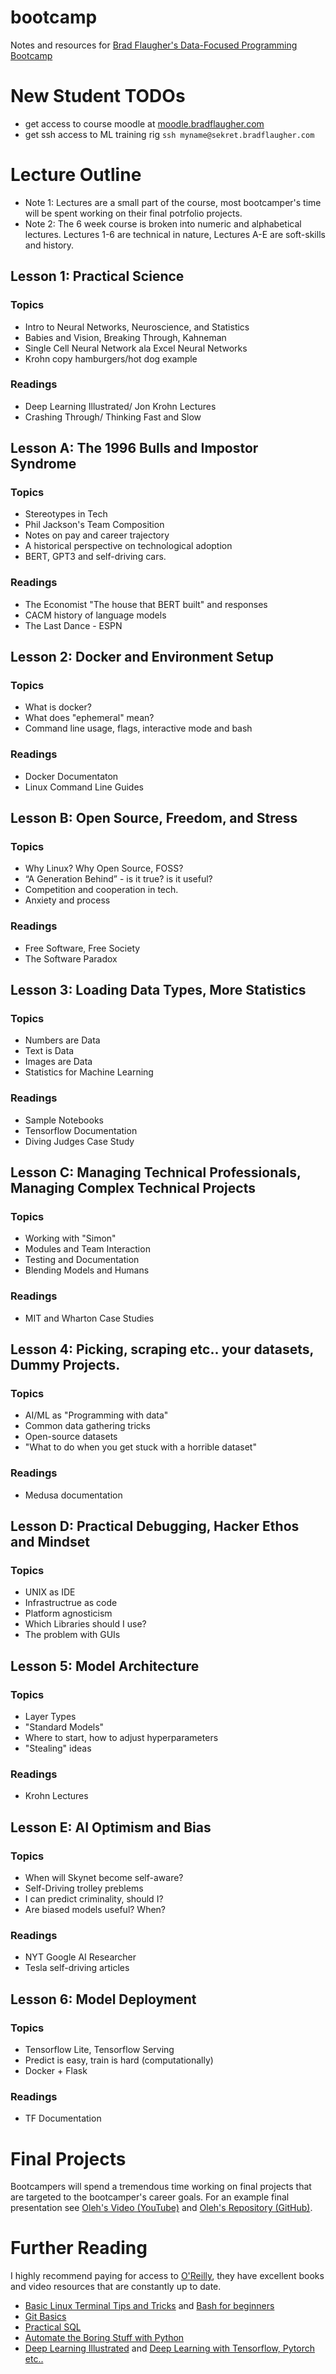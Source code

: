 # bootcamp

Notes and resources for [Brad Flaugher's Data-Focused Programming Bootcamp](https://bradflaugher.com/bootcamp.html)


# New Student TODOs

* get access to course moodle at [moodle.bradflaugher.com](https://moodle.bradflaugher.com)
* get ssh access to ML training rig ```ssh myname@sekret.bradflaugher.com```

# Lecture Outline

* Note 1: Lectures are a small part of the course, most bootcamper's time will be spent working on their final potrfolio projects.
* Note 2: The 6 week course is broken into numeric and alphabetical lectures. Lectures 1-6 are technical in nature, Lectures A-E are soft-skills and history.

## Lesson 1: Practical Science

### Topics
* Intro to Neural Networks, Neuroscience, and Statistics
* Babies and Vision, Breaking Through, Kahneman
* Single Cell Neural Network ala Excel Neural Networks
* Krohn copy hamburgers/hot dog example

### Readings
* Deep Learning Illustrated/ Jon Krohn Lectures
* Crashing Through/ Thinking Fast and Slow


## Lesson A: The 1996 Bulls and Impostor Syndrome

### Topics
* Stereotypes in Tech
* Phil Jackson's Team Composition
* Notes on pay and career trajectory
* A historical perspective on technological adoption
* BERT, GPT3 and self-driving cars.

### Readings
* The Economist "The house that BERT built" and responses
* CACM history of language models
* The Last Dance - ESPN

## Lesson 2: Docker and Environment Setup

### Topics
* What is docker?
* What does "ephemeral" mean?
* Command line usage, flags, interactive mode and bash

### Readings
* Docker Documentaton
* Linux Command Line Guides

## Lesson B: Open Source, Freedom, and Stress

### Topics
* Why Linux? Why Open Source, FOSS?
* “A Generation Behind” - is it true? is it useful?
* Competition and cooperation in tech.
* Anxiety and process

### Readings
* Free Software, Free Society
* The Software Paradox

## Lesson 3: Loading Data Types, More Statistics

### Topics
* Numbers are Data
* Text is Data
* Images are Data
* Statistics for Machine Learning

### Readings
* Sample Notebooks
* Tensorflow Documentation
* Diving Judges Case Study

## Lesson C: Managing Technical Professionals, Managing Complex Technical Projects

### Topics
* Working with "Simon"
* Modules and Team Interaction
* Testing and Documentation
* Blending Models and Humans

### Readings
* MIT and Wharton Case Studies

## Lesson 4: Picking, scraping etc.. your datasets, Dummy Projects.

### Topics
* AI/ML as "Programming with data"
* Common data gathering tricks
* Open-source datasets
* "What to do when you get stuck with a horrible dataset"	

### Readings
* Medusa documentation

## Lesson D: Practical Debugging, Hacker Ethos and Mindset

### Topics
* UNIX as IDE
* Infrastructrue as code
* Platform agnosticism
* Which Libraries should I use?
* The problem with GUIs

## Lesson 5: Model Architecture

### Topics
* Layer Types
* "Standard Models"
* Where to start, how to adjust hyperparameters
* "Stealing" ideas

### Readings
* Krohn Lectures

## Lesson E: AI Optimism and Bias

### Topics
* When will Skynet become self-aware?
* Self-Driving trolley preblems
* I can predict criminality, should I? 
* Are biased models useful? When?

### Readings
* NYT Google AI Researcher
* Tesla self-driving articles

## Lesson 6: Model Deployment

### Topics
* Tensorflow Lite, Tensorflow Serving
* Predict is easy, train is hard (computationally)
* Docker + Flask

### Readings
* TF Documentation


# Final Projects

Bootcampers will spend a tremendous time working on final projects that are targeted to the bootcamper's career goals. For an example final presentation see [Oleh's Video (YouTube)](https://www.youtube.com/watch?v=I-KL-mWF548) and [Oleh's Repository (GitHub)](https://github.com/MorhaliukOL/ML_Project).

# Further Reading

I highly recommend paying for access to [O'Reilly](https://www.oreilly.com/), they have excellent books and video resources that are constantly up to date.

* [Basic Linux Terminal Tips and Tricks](https://learning.oreilly.com/library/view/basic-linux-terminal/9781484260357/) and [Bash for beginners](https://towardsdatascience.com/basics-of-bash-for-beginners-92e53a4c117a)
* [Git Basics](https://rogerdudler.github.io/git-guide/)
* [Practical SQL](https://learning.oreilly.com/library/view/practical-sql-2nd/9781098129866/)
* [Automate the Boring Stuff with Python](https://automatetheboringstuff.com/)
* [Deep Learning Illustrated](https://www.amazon.com/Deep-Learning-Illustrated-Intelligence-Addison-Wesley/dp/0135116694) and [Deep Learning with Tensorflow, Pytorch etc..](https://learning.oreilly.com/videos/deep-learning-with/9780136617617/)



